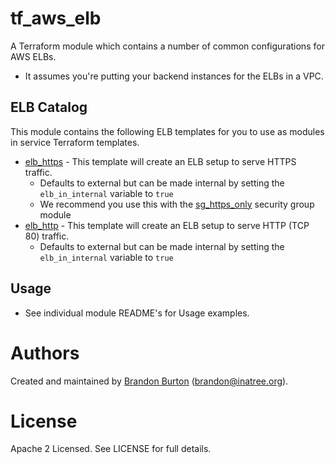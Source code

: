 tf_aws_elb
===================================

A Terraform module which contains a number of common configurations for AWS ELBs.
* It assumes you're putting your backend instances for the ELBs in a VPC.

ELB Catalog
-----------

This module contains the following ELB templates for you to use as modules in
service Terraform templates.

- [elb_https](https://github.com/terraform-community-modules/tf_aws_elb/tree/master/elb_https) - This template will create an ELB setup to serve HTTPS traffic.
    - Defaults to external but can be made internal by setting the `elb_in_internal` variable to `true`
    - We recommend you use this with the [sg_https_only](https://github.com/terraform-community-modules/tf_aws_sg/tree/master/sg_https_only) security group module
- [elb_http](https://github.com/terraform-community-modules/tf_aws_elb/tree/master/elb_http) - This template will create an ELB setup to serve HTTP (TCP 80) traffic.
    - Defaults to external but can be made internal by setting the `elb_in_internal` variable to `true`

Usage
------

- See individual module README's for Usage examples.

Authors
=======

Created and maintained by [Brandon Burton](https://github.com/solarce)
(brandon@inatree.org).

License
=======

Apache 2 Licensed. See LICENSE for full details.
